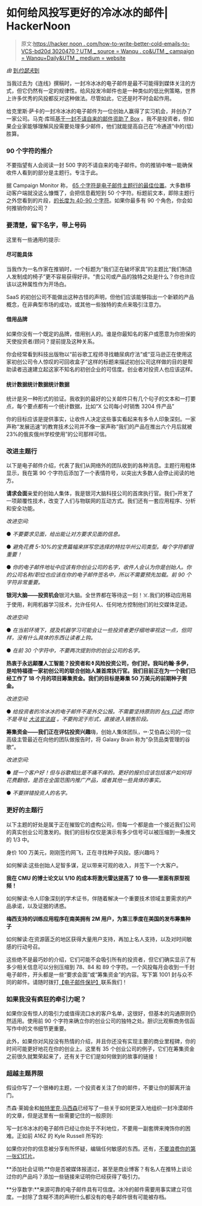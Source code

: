 # 如何给风投写更好的冷冰冰的邮件| HackerNoon

> 原文:[https://hacker noon . com/how-to-write-better-cold-emails-to-VCS-bd20d 3020470？UTM _ source = Wanqu . co&UTM _ campaign = Wanqu+Daily&UTM _ medium = website](https://hackernoon.com/how-to-write-better-cold-emails-to-vcs-bd20d3020470?utm_source=wanqu.co&utm_campaign=Wanqu+Daily&utm_medium=website)

*由* [到*约瑟夫*到](https://twitter.com/josephflaherty?ref=hackernoon.com)

当我过去为《连线》撰稿时，一封冷冰冰的电子邮件是最不可能得到媒体关注的方式，但它仍然有一定的规律性。给风投发冷邮件也是一种类似的低比例策略，世界上许多优秀的风投都反对这种做法。尽管如此，它还是时不时会起作用。

给克里斯·萨卡的一封冷冰冰的电子邮件为一位创始人赢得了实习机会，并创办了一家公司。马克·库班[基于一封不请自来的邮件资助了 Box](http://www.businessinsider.com/aaron-levie-box-ceo-mark-cuban-investor-2014-3?ref=hackernoon.com) 。我不是投资者，但如果企业家能够理解风投需要处理多少邮件，他们就能提高自己在“冷通道”中的(低)胜算。

### 90 个字符的推介

不要指望有人会阅读一封 500 字的不请自来的电子邮件。你的推销中唯一能确保收件人看到的部分是主题行。专注于此。

据 Campaign Monitor 称， [65 个字符是电子邮件主题行的最佳位置](https://www.campaignmonitor.com/blog/email-marketing/2015/12/best-email-subject-line-length/?ref=hackernoon.com)。大多数移动客户端就没这么慷慨了，会把信息截短到 50 个字符。标题前文本，即除主题行之外您看到的片段，[的长度为 40-90 个字符](https://litmus.com/blog/the-ultimate-guide-to-preview-text-support?ref=hackernoon.com)。如果你最多有 90 个角色，你会如何推销你的公司？

### 要清楚，留下名字，带上号码

这里有一些通用的提示:

#### 尽可能具体

当我作为一名作家在推销时，一个标题为“我们正在破坏家具”的主题比“我们制造人发制成的椅子”更不容易获得好评。“贵公司或产品的独特之处是什么？你也许应该以这种属性作为开场白。

SaaS 的初创公司不能做出这种古怪的声明，但他们应该能够指出一个新颖的产品概念，在非典型市场的成功，或其他一些独特的卖点来吸引注意力。

#### 借用品牌

如果你没有一个既定的品牌，借用别人的。谁是你最知名的客户或愿意为你担保的天使投资者/顾问？提前提及这种关系。

你会经常看到科技出版物以“前谷歌工程师寻找糖尿病疗法”或“亚马逊正在使用这家初创公司令人惊叹的可回收盒子”这样的标题来描述初创公司这样做的目的是帮助读者迅速建立起这家不知名的初创企业的可信度。创业者对投资人也应该这样。

#### 统计数据统计数据统计数据

统计是另一种形式的验证。我收到的最好的公关邮件只有几个句子的文本和一打要点，每个要点都有一个统计数据，比如“X 公司每小时销售 3204 件产品”

你的目标应该是提供事实，让收件人决定这些事实看起来有多令人印象深刻。一家声称“发展迅速”的教育技术公司并不像一家声称“我们的产品在推出六个月后就被 23%的俄亥俄州学校使用”的公司那样可信。

### 改进主题行

以下是电子邮件介绍，代表了我们从网络外的团队收到的各种消息。主题行用粗体显示，我在第 90 个字符后添加了一个表情符号，以突出大多数人会停止阅读的地方。

**请求会面**亲爱的创始人集体，我是银河大脑科技公司的首席执行官。我们💀开发了一项颠覆性技术，改变了人们与物联网的互动方式。我们还有一套应用程序、分析和安全功能。

*改进空间:*

● *不要要求见面，给出能让对方要求见面的信息。*

● *避免花费 5-10%的宝贵篇幅来拼写您选择的特拉华州公司类型。每个字符都很重要！*

● *你的电子邮件地址中应该有你创业公司的名字，收件人会认为你是创始人。你的公司名称/职位也应该在你的电子邮件签名中，所以不需要预先加载。前 90 个字符非常重要。*

**银河大脑——投资机会**银河大脑。全世界都在等待这一刻！☠️.我们的移动应用易于使用，利用机器学习技术，允许任何人、任何地方控制他们的社交媒体足迹。

*改进空间:*

● *在当前环境下，提及机器学习可能会让一些投资者更仔细地审视这一点，但同样，没有什么具体的东西让读者上钩。*

● *在前 30 个字符中，不要两次提到你的创业公司的名字。*

**热衷于永远颠覆人工智能？投资者和⚱️风险投资公司，你们好。我叫约翰·多伊，是哈特福德一家初创公司的联合创始人兼首席执行官。我们目前正在为一个我们已经工作了 18 个月的项目筹集资金。我们的目标是筹集 50 万美元的前期种子资金。**

*改进空间:*

● *给投资者的冷冰冰的电子邮件不是外交公报。不需要坚持原则的* [*Ars 口述*](https://en.wikipedia.org/wiki/Ars_dictaminis?ref=hackernoon.com) *而你不是寻址* [*大法官法庭*](https://en.wikipedia.org/wiki/Court_of_Chancery?ref=hackernoon.com) *。不要拘泥于形式，直接进入销售阶段。*

**筹集资金——我们正在评估投资兴趣**嗨，创始人集体团队，⚰️️·艾伯森公司的一位高级主管最近在向他的团队做报告时，将 Galaxy Brain 称为“杂货品类管理的谷歌”。

*改进空间:*

● *提一个客户好！但与谷歌相比是不痛不痒的。更好的报价应该包括客户如何将花费翻倍，是否在全国范围内推广产品，或者其他一些具体的事实。*

● *不要拼错投资人的名字。*

### 更好的主题行

以下主题的好处是属于正在摧毁它的虚构公司，但每一个都是由一个接近我们公司的真实创业公司激发的。我们的目标仅仅是演示有多少信号可以被压缩到一条推文的 1/3 中。

身价 100 万美元，刚刚签约网飞，正在寻找种子风投。感兴趣吗？

如何解读:这些创始人足智多谋，足以带来可观的收入，并签下一个大客户。

**我在 CMU 的博士论文以 1/10 的成本将激光雷达提高了 10 倍——里面有原型视频！**

如何解读:令人印象深刻的学术证书，伴随着解决一个重要技术领域主要需求的产品承诺，以及证据的诱惑。

**梅西支持的训练应用程序在南美拥有 2M 用户，为第三季度在美国的发布筹集种子**

如何解读:在资源匮乏的地区获得大量用户支持，再加上名人支持，以及对时间敏感的行动号召。

这些绝不是最巧妙的介绍，它们可能不会吸引所有的投资者，但它们确实显示了有多少相关信息可以分别压缩到 78、84 和 89 个字符。一个风投每月会收到一千封电子邮件，开头都是一些“要求会面”或“筹集资金”的内容。写下第 1001 封与众不同的邮件。请随时拨打[【电子邮件保护】](/cdn-cgi/l/email-protection)联系我们！

### 如果我没有疯狂的牵引力呢？

如果你没有惊人的吸引力或值得流口水的客户名单，这很好，但基本的沟通原则仍然适用。使用前 90 个字符来确立你的创业公司的独特之处。胆识比观察商务信函写作中的文书细节更重要。

此外，如果你对风投没有热情的介绍，并且你还没有实现主要的商业里程碑，你的时间可能更好地花在你的创业上。这里有 35 个创业公司的例子，它们在筹集资金之前很久就繁荣起来了，还有关于它们是如何做到的故事的链接！

### 超越主题界限

假设你写了一个很棒的主题，一个投资者关注了你的邮件，不要让你的脚离开油门。

杰森·莱姆金和[帕特里克·马西森](https://medium.com/toba-capital-blog/how-to-cold-pitch-a-vc-over-e-mail-and-actually-get-a-response-55f48ff46fa6?ref=hackernoon.com)已经写了一些关于如何更深入地组织一封冷漠邮件的文章，但是这里有一些需要记住的一般原则:

写一封冷冰冰的电子邮件已经让你处于不利地位，不要用一副套牌来掩饰你的困难。正如前 A16Z 的 Kyle Russell 所写的:

如果你对你的信息被分享有所怀疑，编辑任何敏感的东西。还有，[不要浪费你的第一张幻灯片](https://hackernoon.com/dont-waste-your-first-slide-3150faf965e4?ref=hackernoon.com)。

**添加社会证明:**你是否被媒体报道过，甚至是商业博客？有名人在推特上谈论过你的产品吗？添加一些链接来证明你已经获得了吸引力。

**分享数字:**来源可靠的电子邮件具有可信度。冰冷的邮件需要用事实建立可信度。一封除了含糊不清的声明什么都没有的电子邮件很有可能被存档。
